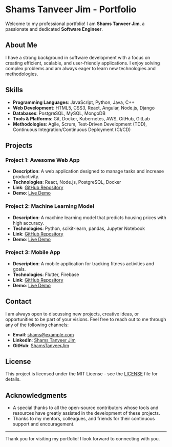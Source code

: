 # Shams Tanveer Jim - Portfolio

Welcome to my professional portfolio! I am **Shams Tanveer Jim**, a passionate and dedicated **Software Engineer**.

## About Me

I have a strong background in software development with a focus on creating efficient, scalable, and user-friendly applications. I enjoy solving complex problems and am always eager to learn new technologies and methodologies.

## Skills

- **Programming Languages**: JavaScript, Python, Java, C++
- **Web Development**: HTML5, CSS3, React, Angular, Node.js, Django
- **Databases**: PostgreSQL, MySQL, MongoDB
- **Tools & Platforms**: Git, Docker, Kubernetes, AWS, GitHub, GitLab
- **Methodologies**: Agile, Scrum, Test-Driven Development (TDD), Continuous Integration/Continuous Deployment (CI/CD)

## Projects

### Project 1: Awesome Web App
- **Description**: A web application designed to manage tasks and increase productivity.
- **Technologies**: React, Node.js, PostgreSQL, Docker
- **Link**: [GitHub Repository](https://github.com/ShamsTanveerJim/awesome-web-app)
- **Demo**: [Live Demo](https://your-live-demo-link.com)

### Project 2: Machine Learning Model
- **Description**: A machine learning model that predicts housing prices with high accuracy.
- **Technologies**: Python, scikit-learn, pandas, Jupyter Notebook
- **Link**: [GitHub Repository](https://github.com/ShamsTanveerJim/ml-model)
- **Demo**: [Live Demo](https://your-live-demo-link.com)

### Project 3: Mobile App
- **Description**: A mobile application for tracking fitness activities and goals.
- **Technologies**: Flutter, Firebase
- **Link**: [GitHub Repository](https://github.com/ShamsTanveerJim/fitness-app)
- **Demo**: [Live Demo](https://your-live-demo-link.com)

## Contact

I am always open to discussing new projects, creative ideas, or opportunities to be part of your visions. Feel free to reach out to me through any of the following channels:

- **Email**: shams@example.com
- **LinkedIn**: [Shams Tanveer Jim](https://www.linkedin.com/in/shams-tanveer-jim/)
- **GitHub**: [ShamsTanveerJim](https://github.com/ShamsTanveerJim)

## License

This project is licensed under the MIT License - see the [LICENSE](LICENSE) file for details.

## Acknowledgments

- A special thanks to all the open-source contributors whose tools and resources have greatly assisted in the development of these projects.
- Thanks to my mentors, colleagues, and friends for their continuous support and encouragement.

---

Thank you for visiting my portfolio! I look forward to connecting with you.
